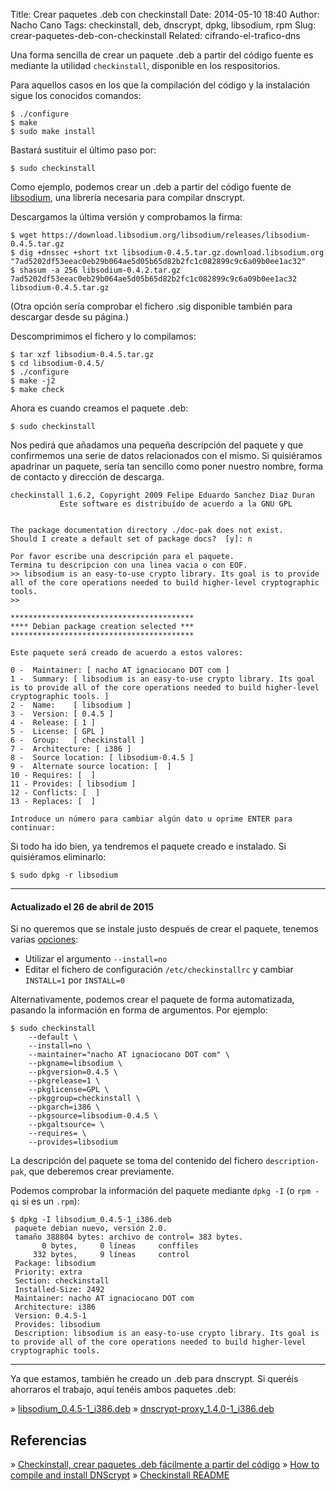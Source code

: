 Title: Crear paquetes .deb con checkinstall
Date: 2014-05-10 18:40
Author: Nacho Cano
Tags: checkinstall, deb, dnscrypt, dpkg, libsodium, rpm
Slug: crear-paquetes-deb-con-checkinstall
Related: cifrando-el-trafico-dns

Una forma sencilla de crear un paquete .deb a partir del código fuente
es mediante la utilidad `checkinstall`, disponible en los respositorios.

Para aquellos casos en los que la compilación del código y la
instalación sigue los conocidos comandos:

    $ ./configure
    $ make
    $ sudo make install

Bastará sustituir el último paso por:

    $ sudo checkinstall

Como ejemplo, podemos crear un .deb a partir del código fuente de
[libsodium][], una librería necesaria para compilar dnscrypt.

Descargamos la última versión y comprobamos la firma:

    $ wget https://download.libsodium.org/libsodium/releases/libsodium-0.4.5.tar.gz
    $ dig +dnssec +short txt libsodium-0.4.5.tar.gz.download.libsodium.org
    "7ad5202df53eeac0eb29b064ae5d05b65d82b2fc1c082899c9c6a09b0ee1ac32"
    $ shasum -a 256 libsodium-0.4.2.tar.gz
    7ad5202df53eeac0eb29b064ae5d05b65d82b2fc1c082899c9c6a09b0ee1ac32  libsodium-0.4.5.tar.gz

(Otra opción sería comprobar el fichero .sig disponible también para
descargar desde su página.)

Descomprimimos el fichero y lo compilamos:

    $ tar xzf libsodium-0.4.5.tar.gz
    $ cd libsodium-0.4.5/
    $ ./configure
    $ make -j2
    $ make check

Ahora es cuando creamos el paquete .deb:

    $ sudo checkinstall

Nos pedirá que añadamos una pequeña descripción del paquete y que
confirmemos una serie de datos relacionados con el mismo. Si quisiéramos
apadrinar un paquete, sería tan sencillo como poner nuestro nombre,
forma de contacto y dirección de descarga.

    checkinstall 1.6.2, Copyright 2009 Felipe Eduardo Sanchez Diaz Duran
               Este software es distribuído de acuerdo a la GNU GPL


    The package documentation directory ./doc-pak does not exist.
    Should I create a default set of package docs?  [y]: n

    Por favor escribe una descripción para el paquete.
    Termina tu descripcion con una linea vacia o con EOF.
    >> libsodium is an easy-to-use crypto library. Its goal is to provide all of the core operations needed to build higher-level cryptographic tools.
    >>

    *****************************************
    **** Debian package creation selected ***
    *****************************************

    Este paquete será creado de acuerdo a estos valores:

    0 -  Maintainer: [ nacho AT ignaciocano DOT com ]
    1 -  Summary: [ libsodium is an easy-to-use crypto library. Its goal is to provide all of the core operations needed to build higher-level cryptographic tools. ]
    2 -  Name:    [ libsodium ]
    3 -  Version: [ 0.4.5 ]
    4 -  Release: [ 1 ]
    5 -  License: [ GPL ]
    6 -  Group:   [ checkinstall ]
    7 -  Architecture: [ i386 ]
    8 -  Source location: [ libsodium-0.4.5 ]
    9 -  Alternate source location: [  ]
    10 - Requires: [  ]
    11 - Provides: [ libsodium ]
    12 - Conflicts: [  ]
    13 - Replaces: [  ]

    Introduce un número para cambiar algún dato u oprime ENTER para continuar:

Si todo ha ido bien, ya tendremos el paquete creado e instalado. Si
quisiéramos eliminarlo:

    $ sudo dpkg -r libsodium

* * * * *

#### Actualizado el 26 de abril de 2015

Si no queremos que se instale justo después de crear el paquete, tenemos
varias [opciones][]:

-   Utilizar el argumento `--install=no`
-   Editar el fichero de configuración `/etc/checkinstallrc` y cambiar
    `INSTALL=1` por `INSTALL=0`

Alternativamente, podemos crear el paquete de forma automatizada,
pasando la información en forma de argumentos. Por ejemplo:

    $ sudo checkinstall
        --default \
        --install=no \
        --maintainer="nacho AT ignaciocano DOT com" \
        --pkgname=libsodium \
        --pkgversion=0.4.5 \
        --pkgrelease=1 \
        --pkglicense=GPL \
        --pkggroup=checkinstall \
        --pkgarch=i386 \
        --pkgsource=libsodium-0.4.5 \
        --pkgaltsource= \
        --requires= \
        --provides=libsodium

La descripción del paquete se toma del contenido del fichero
`description-pak`, que deberemos crear previamente.

Podemos comprobar la información del paquete mediante `dpkg -I` (o
`rpm -qi` si es un `.rpm`):

    $ dpkg -I libsodium_0.4.5-1_i386.deb
     paquete debian nuevo, versión 2.0.
     tamaño 388804 bytes: archivo de control= 383 bytes.
           0 bytes,     0 líneas     conffiles
         332 bytes,     9 líneas     control
     Package: libsodium
     Priority: extra
     Section: checkinstall
     Installed-Size: 2492
     Maintainer: nacho AT ignaciocano DOT com
     Architecture: i386
     Version: 0.4.5-1
     Provides: libsodium
     Description: libsodium is an easy-to-use crypto library. Its goal is to provide all of the core operations needed to build higher-level cryptographic tools.

* * * * *

Ya que estamos, también he creado un .deb para dnscrypt. Si queréis
ahorraros el trabajo, aquí tenéis ambos paquetes .deb:

» [libsodium_0.4.5-1_i386.deb][]
» [dnscrypt-proxy_1.4.0-1_i386.deb][]

Referencias
-----------

» [Checkinstall, crear paquetes .deb fácilmente a partir del código][]
» [How to compile and install DNScrypt][]
» [Checkinstall README][opciones]

  [libsodium]: https://download.libsodium.org/libsodium/releases/
    "libsodium"
  [opciones]: http://www.asic-linux.com.mx/~izto/checkinstall/docs/README
    "opciones"
  [libsodium_0.4.5-1_i386.deb]: {static}/deb/libsodium_0.4.5-1_i386.deb
    "libsodium_0.4.5-1_i386.deb"
  [dnscrypt-proxy_1.4.0-1_i386.deb]: {static}/deb/dnscrypt-proxy_1.4.0-1_i386.deb
    "dnscrypt-proxy_1.4.0-1_i386.deb"
  [Checkinstall, crear paquetes .deb fácilmente a partir del código]: http://ubuntulife.wordpress.com/2010/08/05/checkinstall-crear-paquetes-deb-facilmente-a-partir-del-codigo/
    "Checkinstall, crear paquetes .deb fácilmente a partir del código"
  [How to compile and install DNScrypt]: http://askubuntu.com/questions/330589/how-to-compile-and-install-dnscrypt/330611#330611
    "How to compile and install DNScrypt"
